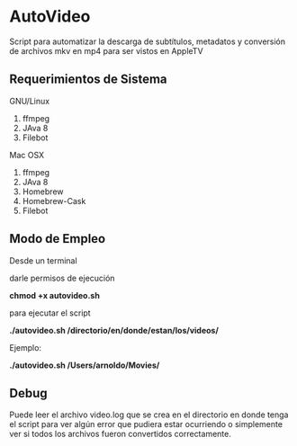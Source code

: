 # AutoVideo
Script para automatizar la descarga de subtítulos, metadatos y conversión de archivos mkv en mp4 para ser vistos en AppleTV

## Requerimientos de Sistema

GNU/Linux

1. ffmpeg
2. JAva 8
3. Filebot

Mac OSX

1. ffmpeg
2. JAva 8
3. Homebrew
4. Homebrew-Cask
5. Filebot

## Modo de Empleo

Desde un terminal

darle permisos de ejecución

**chmod +x autovideo.sh**

para ejecutar el script

**./autovideo.sh /directorio/en/donde/estan/los/videos/**

Ejemplo:

**./autovideo.sh /Users/arnoldo/Movies/**

## Debug

Puede leer el archivo video.log que se crea en el directorio en donde tenga el script para ver algún error que pudiera estar ocurriendo o simplemente ver si todos los archivos fueron convertidos correctamente. 
